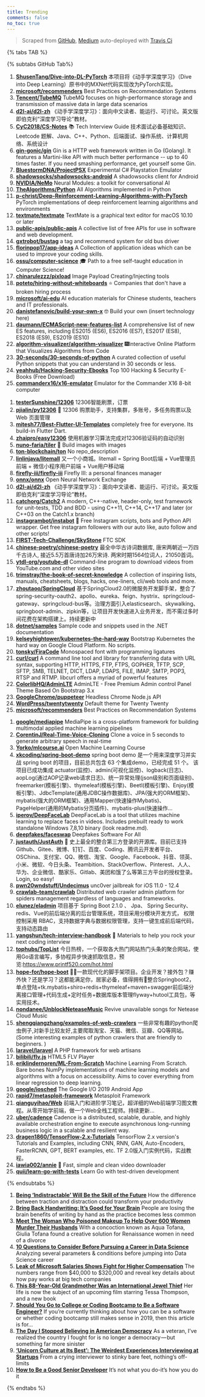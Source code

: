 ```yaml
---
title: Trending
comments: false
no_toc: true
---
```


> Scraped from [GitHub](https://github.com/trending), [Medium](https://medium.com/topic/popular)
auto-deployed with [Travis Ci](https://travis-ci.org/)

{% tabs TAB %}
<!-- tab GitHub -->
{% subtabs GitHub Tab%}
<!-- tab Daily -->
1. [**ShusenTang/Dive-into-DL-PyTorch**](https://github.com/ShusenTang/Dive-into-DL-PyTorch)
本项目将《动手学深度学习》（Dive into Deep Learning）原书中的MXNet代码实现改为PyTorch实现。
2. [**microsoft/recommenders**](https://github.com/microsoft/recommenders)
Best Practices on Recommendation Systems
3. [**Tencent/TubeMQ**](https://github.com/Tencent/TubeMQ)
TubeMQ focuses on high-performance storage and transmission of massive data in large data scenarios
4. [**d2l-ai/d2l-zh**](https://github.com/d2l-ai/d2l-zh)
《动手学深度学习》：面向中文读者、能运行、可讨论。英文版即伯克利“深度学习导论”教材。
5. [**CyC2018/CS-Notes**](https://github.com/CyC2018/CS-Notes)
📚 Tech Interview Guide 技术面试必备基础知识、Leetcode 题解、Java、C++、Python、后端面试、操作系统、计算机网络、系统设计
6. [**gin-gonic/gin**](https://github.com/gin-gonic/gin)
Gin is a HTTP web framework written in Go (Golang). It features a Martini-like API with much better performance -- up to 40 times faster. If you need smashing performance, get yourself some Gin.
7. [**BluestormDNA/ProjectPSX**](https://github.com/BluestormDNA/ProjectPSX)
Experimental C# Playstation Emulator
8. [**shadowsocks/shadowsocks-android**](https://github.com/shadowsocks/shadowsocks-android)
A shadowsocks client for Android
9. [**NVIDIA/NeMo**](https://github.com/NVIDIA/NeMo)
Neural Modules: a toolkit for conversational AI
10. [**TheAlgorithms/Python**](https://github.com/TheAlgorithms/Python)
All Algorithms implemented in Python
11. [**p-christ/Deep-Reinforcement-Learning-Algorithms-with-PyTorch**](https://github.com/p-christ/Deep-Reinforcement-Learning-Algorithms-with-PyTorch)
PyTorch implementations of deep reinforcement learning algorithms and environments
12. [**textmate/textmate**](https://github.com/textmate/textmate)
TextMate is a graphical text editor for macOS 10.10 or later
13. [**public-apis/public-apis**](https://github.com/public-apis/public-apis)
A collective list of free APIs for use in software and web development.
14. [**gxtrobot/bustag**](https://github.com/gxtrobot/bustag)
a tag and recommend system for old bus driver
15. [**florinpop17/app-ideas**](https://github.com/florinpop17/app-ideas)
A Collection of application ideas which can be used to improve your coding skills.
16. [**ossu/computer-science**](https://github.com/ossu/computer-science)
🎓 Path to a free self-taught education in Computer Science!
17. [**chinarulezzz/pixload**](https://github.com/chinarulezzz/pixload)
Image Payload Creating/Injecting tools
18. [**poteto/hiring-without-whiteboards**](https://github.com/poteto/hiring-without-whiteboards)
⭐️ Companies that don't have a broken hiring process
19. [**microsoft/ai-edu**](https://github.com/microsoft/ai-edu)
AI education materials for Chinese students, teachers and IT professionals.
20. [**danistefanovic/build-your-own-x**](https://github.com/danistefanovic/build-your-own-x)
🤓 Build your own (insert technology here)
21. [**daumann/ECMAScript-new-features-list**](https://github.com/daumann/ECMAScript-new-features-list)
A comprehensive list of new ES features, including ES2015 (ES6), ES2016 (ES7), ES2017 (ES8), ES2018 (ES9), ES2019 (ES10)
22. [**algorithm-visualizer/algorithm-visualizer**](https://github.com/algorithm-visualizer/algorithm-visualizer)
🎆Interactive Online Platform that Visualizes Algorithms from Code
23. [**30-seconds/30-seconds-of-python**](https://github.com/30-seconds/30-seconds-of-python)
A curated collection of useful Python snippets that you can understand in 30 seconds or less.
24. [**yeahhub/Hacking-Security-Ebooks**](https://github.com/yeahhub/Hacking-Security-Ebooks)
Top 100 Hacking & Security E-Books (Free Download)
25. [**commanderx16/x16-emulator**](https://github.com/commanderx16/x16-emulator)
Emulator for the Commander X16 8-bit computer
<!-- endtab -->
<!-- tab Weekly -->
1. [**testerSunshine/12306**](https://github.com/testerSunshine/12306)
12306智能刷票，订票
2. [**pjialin/py12306**](https://github.com/pjialin/py12306)
🚂 12306 购票助手，支持集群，多账号，多任务购票以及 Web 页面管理
3. [**mitesh77/Best-Flutter-UI-Templates**](https://github.com/mitesh77/Best-Flutter-UI-Templates)
completely free for everyone. Its build-in Flutter Dart.
4. [**zhaipro/easy12306**](https://github.com/zhaipro/easy12306)
使用机器学习算法完成对12306验证码的自动识别
5. [**nuno-faria/tiler**](https://github.com/nuno-faria/tiler)
👷 Build images with images
6. [**ton-blockchain/ton**](https://github.com/ton-blockchain/ton)
No repo_description
7. [**linlinjava/litemall**](https://github.com/linlinjava/litemall)
又一个小商城。litemall = Spring Boot后端 + Vue管理员前端 + 微信小程序用户前端 + Vue用户移动端
8. [**firefly-iii/firefly-iii**](https://github.com/firefly-iii/firefly-iii)
Firefly III: a personal finances manager
9. [**onnx/onnx**](https://github.com/onnx/onnx)
Open Neural Network Exchange
10. [**d2l-ai/d2l-zh**](https://github.com/d2l-ai/d2l-zh)
《动手学深度学习》：面向中文读者、能运行、可讨论。英文版即伯克利“深度学习导论”教材。
11. [**catchorg/Catch2**](https://github.com/catchorg/Catch2)
A modern, C++-native, header-only, test framework for unit-tests, TDD and BDD - using C++11, C++14, C++17 and later (or C++03 on the Catch1.x branch)
12. [**instagrambot/instabot**](https://github.com/instagrambot/instabot)
🐙 Free Instagram scripts, bots and Python API wrapper. Get free instagram followers with our auto like, auto follow and other scripts!
13. [**FIRST-Tech-Challenge/SkyStone**](https://github.com/FIRST-Tech-Challenge/SkyStone)
FTC SDK
14. [**chinese-poetry/chinese-poetry**](https://github.com/chinese-poetry/chinese-poetry)
最全中华古诗词数据库, 唐宋两朝近一万四千古诗人, 接近5.5万首唐诗加26万宋诗. 两宋时期1564位词人，21050首词。
15. [**ytdl-org/youtube-dl**](https://github.com/ytdl-org/youtube-dl)
Command-line program to download videos from YouTube.com and other video sites
16. [**trimstray/the-book-of-secret-knowledge**](https://github.com/trimstray/the-book-of-secret-knowledge)
A collection of inspiring lists, manuals, cheatsheets, blogs, hacks, one-liners, cli/web tools and more.
17. [**zhoutaoo/SpringCloud**](https://github.com/zhoutaoo/SpringCloud)
基于SpringCloud2.0的微服务开发脚手架，整合了spring-security-oauth2、apollo、eureka、feign、hystrix、springcloud-gateway、springcloud-bus等。治理方面引入elasticsearch、skywalking、springboot-admin、zipkin等，让项目开发快速进入业务开发，而不需过多时间花费在架构搭建上。持续更新中
18. [**dotnet/samples**](https://github.com/dotnet/samples)
Sample code and snippets used in the .NET documentation
19. [**kelseyhightower/kubernetes-the-hard-way**](https://github.com/kelseyhightower/kubernetes-the-hard-way)
Bootstrap Kubernetes the hard way on Google Cloud Platform. No scripts.
20. [**tonsky/FiraCode**](https://github.com/tonsky/FiraCode)
Monospaced font with programming ligatures
21. [**curl/curl**](https://github.com/curl/curl)
A command line tool and library for transferring data with URL syntax, supporting HTTP, HTTPS, FTP, FTPS, GOPHER, TFTP, SCP, SFTP, SMB, TELNET, DICT, LDAP, LDAPS, FILE, IMAP, SMTP, POP3, RTSP and RTMP. libcurl offers a myriad of powerful features
22. [**ColorlibHQ/AdminLTE**](https://github.com/ColorlibHQ/AdminLTE)
AdminLTE - Free Premium Admin control Panel Theme Based On Bootstrap 3.x
23. [**GoogleChrome/puppeteer**](https://github.com/GoogleChrome/puppeteer)
Headless Chrome Node.js API
24. [**WordPress/twentytwenty**](https://github.com/WordPress/twentytwenty)
Default theme for Twenty Twenty
25. [**microsoft/recommenders**](https://github.com/microsoft/recommenders)
Best Practices on Recommendation Systems
<!-- endtab -->
<!-- tab Monthly -->
1. [**google/mediapipe**](https://github.com/google/mediapipe)
MediaPipe is a cross-platform framework for building multimodal applied machine learning pipelines
2. [**CorentinJ/Real-Time-Voice-Cloning**](https://github.com/CorentinJ/Real-Time-Voice-Cloning)
Clone a voice in 5 seconds to generate arbitrary speech in real-time
3. [**Yorko/mlcourse.ai**](https://github.com/Yorko/mlcourse.ai)
Open Machine Learning Course
4. [**xkcoding/spring-boot-demo**](https://github.com/xkcoding/spring-boot-demo)
spring boot demo 是一个用来深度学习并实战 spring boot 的项目，目前总共包含 63 个集成demo，已经完成 51 个。 该项目已成功集成 actuator(监控)、admin(可视化监控)、logback(日志)、aopLog(通过AOP记录web请求日志)、统一异常处理(json级别和页面级别)、freemarker(模板引擎)、thymeleaf(模板引擎)、Beetl(模板引擎)、Enjoy(模板引擎)、JdbcTemplate(通用JDBC操作数据库)、JPA(强大的ORM框架)、mybatis(强大的ORM框架)、通用Mapper(快速操作Mybatis)、PageHelper(通用的Mybatis分页插件)、mybatis-plus(快速操作…
5. [**iperov/DeepFaceLab**](https://github.com/iperov/DeepFaceLab)
DeepFaceLab is a tool that utilizes machine learning to replace faces in videos. Includes prebuilt ready to work standalone Windows 7,8,10 binary (look readme.md).
6. [**deepfakes/faceswap**](https://github.com/deepfakes/faceswap)
Deepfakes Software For All
7. [**justauth/JustAuth**](https://github.com/justauth/JustAuth)
💯 史上最全的整合第三方登录的开源库。目前已支持Github、Gitee、微博、钉钉、百度、Coding、腾讯云开发者平台、OSChina、支付宝、QQ、微信、淘宝、Google、Facebook、抖音、领英、小米、微软、今日头条、Teambition、StackOverflow、Pinterest、人人、华为、企业微信、酷家乐、Gitlab、美团和饿了么等第三方平台的授权登录。 Login, so easy!
8. [**pwn20wndstuff/Undecimus**](https://github.com/pwn20wndstuff/Undecimus)
unc0ver jailbreak for iOS 11.0 - 12.4
9. [**crawlab-team/crawlab**](https://github.com/crawlab-team/crawlab)
Distributed web crawler admin platform for spiders management regardless of languages and frameworks.
10. [**elunez/eladmin**](https://github.com/elunez/eladmin)
项目基于 Spring Boot 2.1.0 、 Jpa、 Spring Security、redis、Vue的前后端分离的后台管理系统，项目采用分模块开发方式， 权限控制采用 RBAC，支持数据字典与数据权限管理，支持一键生成前后端代码，支持动态路由
11. [**yangshun/tech-interview-handbook**](https://github.com/yangshun/tech-interview-handbook)
💯 Materials to help you rock your next coding interview
12. [**tophubs/TopList**](https://github.com/tophubs/TopList)
今日热榜，一个获取各大热门网站热门头条的聚合网站，使用Go语言编写，多协程异步快速抓取信息，预览:https://www.printf520.com/hot.html
13. [**hope-for/hope-boot**](https://github.com/hope-for/hope-boot)
🌱🚀一款现代化的脚手架项目。企业开发？接外包？赚外快？还是学习？这都能满足你，居家必备，值得拥有🍻整合Springboot2，单点登陆+tk.mybatis+shiro+redis+thymeleaf+maven+swagger前后端分离接口管理+代码生成+定时任务+数据库版本管理flyway+hutool工具包，等实用技术。
14. [**nondanee/UnblockNeteaseMusic**](https://github.com/nondanee/UnblockNeteaseMusic)
Revive unavailable songs for Netease Cloud Music
15. [**shengqiangzhang/examples-of-web-crawlers**](https://github.com/shengqiangzhang/examples-of-web-crawlers)
一些非常有趣的python爬虫例子,对新手比较友好,主要爬取淘宝、天猫、微信、豆瓣、QQ等网站。(Some interesting examples of python crawlers that are friendly to beginners. )
16. [**laravel/laravel**](https://github.com/laravel/laravel)
A PHP framework for web artisans
17. [**bilibili/flv.js**](https://github.com/bilibili/flv.js)
HTML5 FLV Player
18. [**eriklindernoren/ML-From-Scratch**](https://github.com/eriklindernoren/ML-From-Scratch)
Machine Learning From Scratch. Bare bones NumPy implementations of machine learning models and algorithms with a focus on accessibility. Aims to cover everything from linear regression to deep learning.
19. [**google/iosched**](https://github.com/google/iosched)
The Google I/O 2019 Android App
20. [**rapid7/metasploit-framework**](https://github.com/rapid7/metasploit-framework)
Metasploit Framework
21. [**qianguyihao/Web**](https://github.com/qianguyihao/Web)
前端入门和进阶学习笔记，超详细的Web前端学习图文教程。从零开始学前端，做一个Web全栈工程师。持续更新...
22. [**uber/cadence**](https://github.com/uber/cadence)
Cadence is a distributed, scalable, durable, and highly available orchestration engine to execute asynchronous long-running business logic in a scalable and resilient way.
23. [**dragen1860/TensorFlow-2.x-Tutorials**](https://github.com/dragen1860/TensorFlow-2.x-Tutorials)
TensorFlow 2.x version's Tutorials and Examples, including CNN, RNN, GAN, Auto-Encoders, FasterRCNN, GPT, BERT examples, etc. TF 2.0版入门实例代码，实战教程。
24. [**iawia002/annie**](https://github.com/iawia002/annie)
👾 Fast, simple and clean video downloader
25. [**quii/learn-go-with-tests**](https://github.com/quii/learn-go-with-tests)
Learn Go with test-driven development
<!-- endtab -->
{% endsubtabs %}
<!-- endtab --><!-- tab Medium -->
1. [**Being ‘Indistractable’ Will Be the Skill of the Future**](https://onezero.medium.com/being-indistractable-will-be-the-skill-of-the-future-a07780cf36f4?source=topic_page---------------------------20)
How the difference between traction and distraction could transform your productivity
2. [**Bring Back Handwriting: It’s Good for Your Brain**](https://elemental.medium.com/bring-back-handwriting-its-good-for-your-brain-fe22fe6c81d2?source=topic_page---------0------------------1)
People are losing the brain benefits of writing by hand as the practice becomes less common
3. [**Meet The Woman Who Poisoned Makeup To Help Over 600 Women Murder Their Husbands**](https://medium.com/@editors_91459/meet-the-woman-who-poisoned-makeup-to-help-over-600-women-murder-their-husbands-cfb03929c36d?source=topic_page---------1------------------1)
With a concoction known as Aqua Tofana, Giulia Tofana found a creative solution for Renaissance women in need of a divorce
4. [**10 Questions to Consider Before Pursuing a Career in Data Science**](https://medium.com/towards-artificial-intelligence/10-questions-to-consider-before-pursuing-a-career-in-data-science-9fc6a1c92ba3?source=topic_page---------2------------------1)
Analyzing several parameters & conditions before jumping into Data Science career
5. [**Leak of Microsoft Salaries Shows Fight for Higher Compensation**](https://onezero.medium.com/leak-of-microsoft-salaries-shows-fight-for-higher-compensation-3010c589b41e?source=topic_page---------4------------------1)
The numbers range from $40,000 to $320,000 and reveal key details about how pay works at big tech companies
6. [**This 88-Year-Old Grandmother Was an International Jewel Thief**](https://zora.medium.com/this-88-year-old-grandmother-was-an-international-jewel-thief-52c073b9aa06?source=topic_page---------5------------------1)
Her life is now the subject of an upcoming film starring Tessa Thompson, and a new book
7. [**Should You Go to College or Coding Bootcamp to Be a Software Engineer?**](https://medium.com/swlh/should-you-go-to-college-or-coding-bootcamp-to-be-a-software-engineer-612e676f9440?source=topic_page---------6------------------1)
If you’re currently thinking about how you can be a software or whether coding bootcamp still makes sense in 2019, then this article is for…
8. [**The Day I Stopped Believing in American Democracy**](https://humanparts.medium.com/the-day-i-stopped-believing-in-american-democracy-46d077e9336f?source=topic_page---------7------------------1)
As a veteran, I’ve realized the country I fought for is no longer a democracy — but something far more sinister
9. [**‘Unicorn Culture at Its Best’: The Weirdest Experiences Interviewing at Startups**](https://thebolditalic.com/unicorn-culture-at-its-best-the-weirdest-experiences-interviewing-at-startups-6fa57bfb1f0e?source=topic_page---------8------------------1)
From a crying interviewer to stinky bare feet, nothing’s off-limits
10. [**How to Be a Good Senior Developer**](https://medium.com/better-programming/how-to-be-a-good-senior-developer-958948e02ada?source=topic_page---------9------------------1)
It’s not what you do-it’s how you do it
<!-- endtab -->
{% endtabs %}
